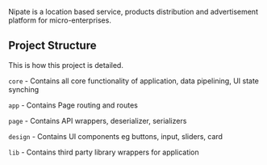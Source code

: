 Nipate is a location based service, products distribution and advertisement platform for micro-enterprises.

## Project Structure

This is how this project is detailed.

`core` - Contains all core functionality of application, data pipelining, UI state synching

`app` - Contains Page routing and routes

`page` - Contains API wrappers, deserializer, serializers

`design` - Contains UI components eg buttons, input, sliders, card

`lib` - Contains third party library wrappers for application
